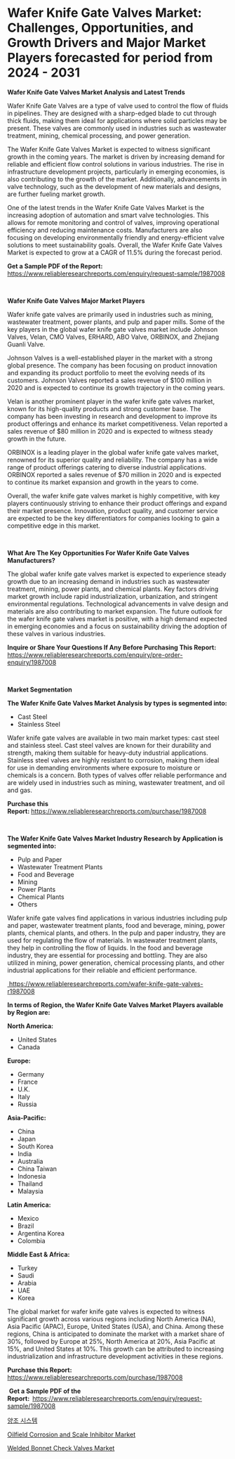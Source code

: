 <p><h1>Wafer Knife Gate Valves Market: Challenges, Opportunities, and Growth Drivers and Major Market Players forecasted for period from 2024 - 2031</h1></p><p><strong>Wafer Knife Gate Valves Market Analysis and Latest Trends</strong></p>
<p><p>Wafer Knife Gate Valves are a type of valve used to control the flow of fluids in pipelines. They are designed with a sharp-edged blade to cut through thick fluids, making them ideal for applications where solid particles may be present. These valves are commonly used in industries such as wastewater treatment, mining, chemical processing, and power generation.</p><p>The Wafer Knife Gate Valves Market is expected to witness significant growth in the coming years. The market is driven by increasing demand for reliable and efficient flow control solutions in various industries. The rise in infrastructure development projects, particularly in emerging economies, is also contributing to the growth of the market. Additionally, advancements in valve technology, such as the development of new materials and designs, are further fueling market growth.</p><p>One of the latest trends in the Wafer Knife Gate Valves Market is the increasing adoption of automation and smart valve technologies. This allows for remote monitoring and control of valves, improving operational efficiency and reducing maintenance costs. Manufacturers are also focusing on developing environmentally friendly and energy-efficient valve solutions to meet sustainability goals. Overall, the Wafer Knife Gate Valves Market is expected to grow at a CAGR of 11.5% during the forecast period.</p></p>
<p><strong>Get a Sample PDF of the Report:&nbsp;</strong> <a href="https://www.reliableresearchreports.com/enquiry/request-sample/1987008">https://www.reliableresearchreports.com/enquiry/request-sample/1987008</a></p>
<p>&nbsp;</p>
<p><strong>Wafer Knife Gate Valves Major Market Players</strong></p>
<p><p>Wafer knife gate valves are primarily used in industries such as mining, wastewater treatment, power plants, and pulp and paper mills. Some of the key players in the global wafer knife gate valves market include Johnson Valves, Velan, CMO Valves, ERHARD, ABO Valve, ORBINOX, and Zhejiang Guanli Valve.</p><p>Johnson Valves is a well-established player in the market with a strong global presence. The company has been focusing on product innovation and expanding its product portfolio to meet the evolving needs of its customers. Johnson Valves reported a sales revenue of $100 million in 2020 and is expected to continue its growth trajectory in the coming years.</p><p>Velan is another prominent player in the wafer knife gate valves market, known for its high-quality products and strong customer base. The company has been investing in research and development to improve its product offerings and enhance its market competitiveness. Velan reported a sales revenue of $80 million in 2020 and is expected to witness steady growth in the future.</p><p>ORBINOX is a leading player in the global wafer knife gate valves market, renowned for its superior quality and reliability. The company has a wide range of product offerings catering to diverse industrial applications. ORBINOX reported a sales revenue of $70 million in 2020 and is expected to continue its market expansion and growth in the years to come.</p><p>Overall, the wafer knife gate valves market is highly competitive, with key players continuously striving to enhance their product offerings and expand their market presence. Innovation, product quality, and customer service are expected to be the key differentiators for companies looking to gain a competitive edge in this market.</p></p>
<p>&nbsp;</p>
<p><strong>What Are The Key Opportunities For Wafer Knife Gate Valves Manufacturers?</strong></p>
<p><p>The global wafer knife gate valves market is expected to experience steady growth due to an increasing demand in industries such as wastewater treatment, mining, power plants, and chemical plants. Key factors driving market growth include rapid industrialization, urbanization, and stringent environmental regulations. Technological advancements in valve design and materials are also contributing to market expansion. The future outlook for the wafer knife gate valves market is positive, with a high demand expected in emerging economies and a focus on sustainability driving the adoption of these valves in various industries.</p></p>
<p><strong>Inquire or Share Your Questions If Any Before Purchasing This Report:</strong> <a href="https://www.reliableresearchreports.com/enquiry/pre-order-enquiry/1987008">https://www.reliableresearchreports.com/enquiry/pre-order-enquiry/1987008</a></p>
<p>&nbsp;</p>
<p><strong>Market Segmentation</strong></p>
<p><strong>The Wafer Knife Gate Valves Market Analysis by types is segmented into:</strong></p>
<p><ul><li>Cast Steel</li><li>Stainless Steel</li></ul></p>
<p><p>Wafer knife gate valves are available in two main market types: cast steel and stainless steel. Cast steel valves are known for their durability and strength, making them suitable for heavy-duty industrial applications. Stainless steel valves are highly resistant to corrosion, making them ideal for use in demanding environments where exposure to moisture or chemicals is a concern. Both types of valves offer reliable performance and are widely used in industries such as mining, wastewater treatment, and oil and gas.</p></p>
<p><strong>Purchase this Report:&nbsp;</strong><a href="https://www.reliableresearchreports.com/purchase/1987008">https://www.reliableresearchreports.com/purchase/1987008</a></p>
<p>&nbsp;</p>
<p><strong>The Wafer Knife Gate Valves Market Industry Research by Application is segmented into:</strong></p>
<p><ul><li>Pulp and Paper</li><li>Wastewater Treatment Plants</li><li>Food and Beverage</li><li>Mining</li><li>Power Plants</li><li>Chemical Plants</li><li>Others</li></ul></p>
<p><p>Wafer knife gate valves find applications in various industries including pulp and paper, wastewater treatment plants, food and beverage, mining, power plants, chemical plants, and others. In the pulp and paper industry, they are used for regulating the flow of materials. In wastewater treatment plants, they help in controlling the flow of liquids. In the food and beverage industry, they are essential for processing and bottling. They are also utilized in mining, power generation, chemical processing plants, and other industrial applications for their reliable and efficient performance.</p></p>
<p><a href="https://www.reliableresearchreports.com/wafer-knife-gate-valves-r1987008">&nbsp;https://www.reliableresearchreports.com/wafer-knife-gate-valves-r1987008</a></p>
<p><strong>In terms of Region, the Wafer Knife Gate Valves Market Players available by Region are:</strong></p>
<p>
    <p> <strong> North America: </strong>
        <ul>
            <li>United States</li>
            <li>Canada</li>
        </ul>
        </p> 
    <p> <strong> Europe: </strong>
        <ul>
            <li>Germany</li>
            <li>France</li>
            <li>U.K.</li>
            <li>Italy</li>
            <li>Russia</li>
        </ul>
        </p> 
    <p> <strong> Asia-Pacific: </strong>
        <ul>
            <li>China</li>
            <li>Japan</li>
            <li>South Korea</li>
            <li>India</li>
            <li>Australia</li>
            <li>China Taiwan</li>
            <li>Indonesia</li>
            <li>Thailand</li>
            <li>Malaysia</li>
        </ul>
        </p> 
    <p> <strong> Latin America: </strong>
        <ul>
            <li>Mexico</li>
            <li>Brazil</li>
            <li>Argentina Korea</li>
            <li>Colombia</li>
        </ul>
        </p> 
    <p> <strong> Middle East & Africa: </strong>
        <ul>
            <li>Turkey</li>
            <li>Saudi</li>
            <li>Arabia</li>
            <li>UAE</li>
            <li>Korea</li>
        </ul>
    </p>
    </p>
<p><p>The global market for wafer knife gate valves is expected to witness significant growth across various regions including North America (NA), Asia Pacific (APAC), Europe, United States (USA), and China. Among these regions, China is anticipated to dominate the market with a market share of 30%, followed by Europe at 25%, North America at 20%, Asia Pacific at 15%, and United States at 10%. This growth can be attributed to increasing industrialization and infrastructure development activities in these regions.</p></p>
<p><strong>Purchase this Report: </strong><a href="https://www.reliableresearchreports.com/purchase/1987008">https://www.reliableresearchreports.com/purchase/1987008</a></p>
<p>&nbsp;<strong>Get a Sample PDF of the Report:&nbsp;&nbsp;</strong><a href="https://www.reliableresearchreports.com/enquiry/request-sample/1987008">https://www.reliableresearchreports.com/enquiry/request-sample/1987008</a></p>
<p><strong></strong></p>
<p><p><a href="https://github.com/laholand/Market-Research-Report-List-3/blob/main/514563541339.md">양조 시스템</a></p><p><a href="https://cat-emmental-94b.notion.site/Oilfield-Corrosion-and-Scale-Inhibitor-Market-Size-Market-Outlook-and-Market-Forecast-2024-to-2031-df0ad185f79f4c6d9312e2904c6fa832">Oilfield Corrosion and Scale Inhibitor Market</a></p><p><a href="https://github.com/JameTravis/Market-Research-Report-List-4/blob/main/welded-bonnet-check-valves-market.md">Welded Bonnet Check Valves Market</a></p></p>